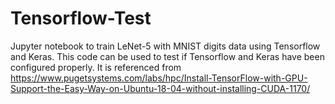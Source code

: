 # Tensorflow-Test
Jupyter notebook to train LeNet-5 with MNIST digits data using Tensorflow and Keras. This code can be used to test if Tensorflow and Keras have been configured properly. It is referenced from https://www.pugetsystems.com/labs/hpc/Install-TensorFlow-with-GPU-Support-the-Easy-Way-on-Ubuntu-18-04-without-installing-CUDA-1170/
